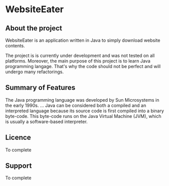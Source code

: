 # WebsiteEater

## About the project

WebsiteEater is an application written in Java to simply download website contents.

The project is is currently under development and was not tested on all platforms. Moreover, the main purpose of this project is to learn Java programming langage. That's why the code should not be perfect and will undergo many refactorings.

## Summary of Features

The Java programming language was developed by Sun Microsystems in the early 1990s. ... Java can be considered both a compiled and an interpreted language because its source code is first compiled into a binary byte-code. This byte-code runs on the Java Virtual Machine (JVM), which is usually a software-based interpreter.

## Licence

To complete

## Support

To complete
